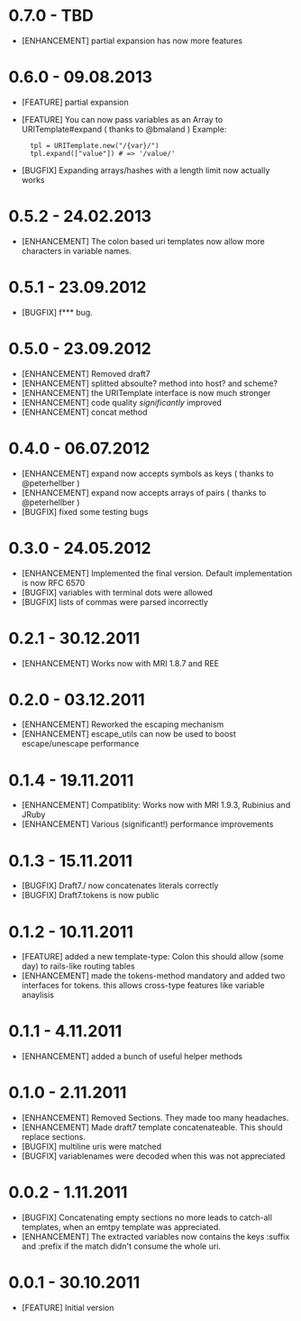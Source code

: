 # 0.7.0 - TBD

* [ENHANCEMENT] partial expansion has now more features

# 0.6.0 - 09.08.2013

* [FEATURE] partial expansion
* [FEATURE] You can now pass variables as an Array to URITemplate#expand ( thanks to @bmaland )
    Example:

        tpl = URITemplate.new("/{var}/")
        tpl.expand(["value"]) # => '/value/'

* [BUGFIX] Expanding arrays/hashes with a length limit now actually works

# 0.5.2 - 24.02.2013

* [ENHANCEMENT] The colon based uri templates now allow more characters in variable names.

# 0.5.1 - 23.09.2012

* [BUGFIX] f*** bug.

# 0.5.0 - 23.09.2012

* [ENHANCEMENT] Removed draft7
* [ENHANCEMENT] splitted absoulte? method into host? and scheme?
* [ENHANCEMENT] the URITemplate interface is now much stronger
* [ENHANCEMENT] code quality _significantly_ improved
* [ENHANCEMENT] concat method

# 0.4.0 - 06.07.2012

* [ENHANCEMENT] expand now accepts symbols as keys ( thanks to @peterhellber )
* [ENHANCEMENT] expand now accepts arrays of pairs ( thanks to @peterhellber )
* [BUGFIX] fixed some testing bugs

# 0.3.0 - 24.05.2012

* [ENHANCEMENT] Implemented the final version. Default implementation is now RFC 6570
* [BUGFIX] variables with terminal dots were allowed
* [BUGFIX] lists of commas were parsed incorrectly

# 0.2.1 - 30.12.2011

* [ENHANCEMENT] Works now with MRI 1.8.7 and REE

# 0.2.0 - 03.12.2011

* [ENHANCEMENT] Reworked the escaping mechanism
* [ENHANCEMENT] escape_utils can now be used to boost escape/unescape performance

# 0.1.4 - 19.11.2011

* [ENHANCEMENT] Compatiblity: Works now with MRI 1.9.3, Rubinius and JRuby
* [ENHANCEMENT] Various (significant!) performance improvements

# 0.1.3 - 15.11.2011

* [BUGFIX] Draft7./ now concatenates literals correctly
* [BUGFIX] Draft7.tokens is now public

# 0.1.2 - 10.11.2011

* [FEATURE] added a new template-type: Colon
    this should allow (some day) to  rails-like routing tables
* [ENHANCEMENT] made the tokens-method mandatory and added two interfaces for tokens.
    this allows cross-type features like variable anaylisis

# 0.1.1 -  4.11.2011

* [ENHANCEMENT] added a bunch of useful helper methods

# 0.1.0 -  2.11.2011

* [ENHANCEMENT] Removed Sections. They made too many headaches.
* [ENHANCEMENT] Made draft7 template concatenateable. This should replace sections.
* [BUGFIX] multiline uris were matched
* [BUGFIX] variablenames were decoded when this was not appreciated

# 0.0.2 -  1.11.2011

* [BUGFIX] Concatenating empty sections no more leads to catch-all templates, when an emtpy template was appreciated.
* [ENHANCEMENT] The extracted variables now contains the keys :suffix and :prefix if the match didn't consume the whole uri.

# 0.0.1 - 30.10.2011

* [FEATURE] Initial version
